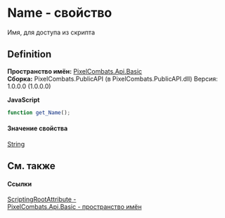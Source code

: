 # Name - свойство


Имя, для доступа из скрипта



## Definition
**Пространство имён:** <a href="ecd6f0f4-1f0e-84e2-1224-e842f2113db7">PixelCombats.Api.Basic</a>  
**Сборка:** PixelCombats.PublicAPI (в PixelCombats.PublicAPI.dll) Версия: 1.0.0.0 (1.0.0.0)

**JavaScript**
``` JavaScript
function get_Name();

```



#### Значение свойства
<a href="https://learn.microsoft.com/dotnet/api/system.string" target="_blank" rel="noopener noreferrer">String</a>

## См. также


#### Ссылки
<a href="f8e6a0d0-3de4-9870-b92c-d9d3a66f1c58">ScriptingRootAttribute - </a>  
<a href="ecd6f0f4-1f0e-84e2-1224-e842f2113db7">PixelCombats.Api.Basic - пространство имён</a>  
